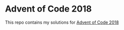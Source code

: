 # Advent of Code 2018

This repo contains my solutions for [Advent of Code 2018](https://adventofcode.com/2018)
